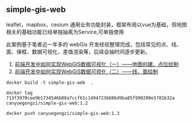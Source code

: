 ## simple-gis-web

leaflet，mapbox，cesium 通用业务功能封装，框架布局以vue为基础，但地图相关的基础功能已经单独抽离为Service,可单独使用

此案例基于笔者近一年多的 webGis 开发经验整理完成，包括常见的点、线、面、弹框、数据可视化、差值渲染等，后续会抽时间逐步更新。

1. [前端开发中如何实现WebGIS数据可视化（一）——地图创建、点位绘制](https://juejin.cn/post/6985900607588532260)
2. [前端开发中如何实现WebGIS数据可视化（二）——线、面绘制](https://juejin.cn/post/6988758381225836552)

```bin
docker build -t simple-gis-web  .

docker tag 713f3970cee9b1734546b88a7ccf61c14947236686d9ba85f990200e5781b32a canyuegongzi/simple-gis-web:1.2

docker push canyuegongzi/simple-gis-web:1.3

```
